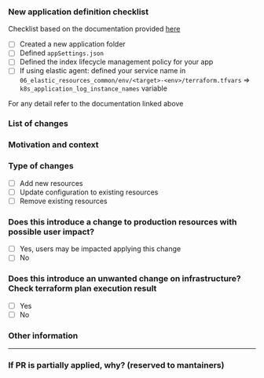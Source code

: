 <!--- Please always add a PR description as if nobody knows anything about the context these changes come from. -->
<!--- Even if we are all from our internal team, we may not be on the same page. -->
<!--- Write this PR as you were contributing to a public OSS project, where nobody knows you and you have to earn their trust. -->
<!--- This will improve our projects in the long run! Thanks. -->

### New application definition checklist

Checklist based on the documentation provided [here](https://github.com/pagopa/elasticcloud-infra/blob/main/src/07_elastic_resources_app/products/README.md) 


- [ ] Created a new application folder
- [ ] Defined `appSettings.json`
- [ ] Defined the index lifecycle management policy for your app 
- [ ] If using elastic agent: defined your service name in `06_elastic_resources_common/env/<target>-<env>/terraform.tfvars` => `k8s_application_log_instance_names` variable

For any detail refer to the documentation linked above


### List of changes

<!--- Describe your changes in detail -->

### Motivation and context

<!--- Why is this change required? What problem does it solve? -->

### Type of changes

- [ ] Add new resources
- [ ] Update configuration to existing resources
- [ ] Remove existing resources

### Does this introduce a change to production resources with possible user impact?

- [ ] Yes, users may be impacted applying this change
- [ ] No

### Does this introduce an unwanted change on infrastructure? Check terraform plan execution result

- [ ] Yes
- [ ] No

### Other information

<!-- Any other information that is important to this PR such as screenshots of how the component looks before and after the change. -->

---

### If PR is partially applied, why? (reserved to mantainers)

<!--- Describe the blocking cause -->
